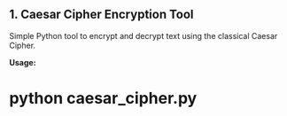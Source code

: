 ## 1. Caesar Cipher Encryption Tool

Simple Python tool to encrypt and decrypt text using the classical Caesar Cipher.

**Usage:**
# python caesar_cipher.py
